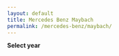 ```yaml
---
layout: default
title: Mercedes Benz Maybach
permalink: /mercedes-benz/maybach/
---
```

**Select year**

